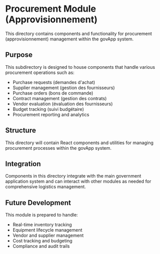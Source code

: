 # Procurement Module (Approvisionnement)

This directory contains components and functionality for procurement (approvisionnement) management within the govApp system.

## Purpose
This subdirectory is designed to house components that handle various procurement operations such as:
- Purchase requests (demandes d'achat)
- Supplier management (gestion des fournisseurs)
- Purchase orders (bons de commande)
- Contract management (gestion des contrats)
- Vendor evaluation (évaluation des fournisseurs)
- Budget tracking (suivi budgétaire)
- Procurement reporting and analytics

## Structure
This directory will contain React components and utilities for managing procurement processes within the govApp system.

## Integration
Components in this directory integrate with the main government application system and can interact with other modules as needed for comprehensive logistics management.

## Future Development
This module is prepared to handle:
- Real-time inventory tracking
- Equipment lifecycle management
- Vendor and supplier management
- Cost tracking and budgeting
- Compliance and audit trails
